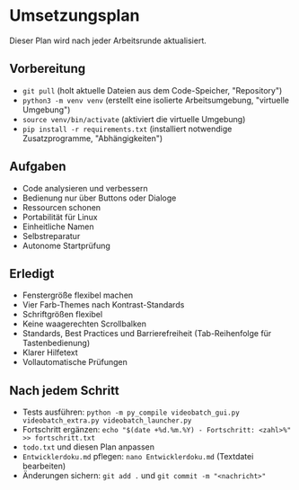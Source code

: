 # Umsetzungsplan

Dieser Plan wird nach jeder Arbeitsrunde aktualisiert.

## Vorbereitung
- `git pull` (holt aktuelle Dateien aus dem Code-Speicher, "Repository")
- `python3 -m venv venv` (erstellt eine isolierte Arbeitsumgebung, "virtuelle Umgebung")
- `source venv/bin/activate` (aktiviert die virtuelle Umgebung)
- `pip install -r requirements.txt` (installiert notwendige Zusatzprogramme, "Abhängigkeiten")

## Aufgaben
- Code analysieren und verbessern
- Bedienung nur über Buttons oder Dialoge
- Ressourcen schonen
- Portabilität für Linux
- Einheitliche Namen
- Selbstreparatur
- Autonome Startprüfung

## Erledigt
- Fenstergröße flexibel machen
- Vier Farb-Themes nach Kontrast-Standards
- Schriftgrößen flexibel
- Keine waagerechten Scrollbalken
- Standards, Best Practices und Barrierefreiheit (Tab-Reihenfolge für Tastenbedienung)
- Klarer Hilfetext
- Vollautomatische Prüfungen

## Nach jedem Schritt
- Tests ausführen: `python -m py_compile videobatch_gui.py videobatch_extra.py videobatch_launcher.py`
- Fortschritt ergänzen: `echo "$(date +%d.%m.%Y) - Fortschritt: <zahl>%" >> fortschritt.txt`
- `todo.txt` und diesen Plan anpassen
- `Entwicklerdoku.md` pflegen: `nano Entwicklerdoku.md` (Textdatei bearbeiten)
- Änderungen sichern: `git add .` und `git commit -m "<nachricht>"`
